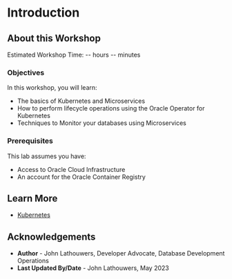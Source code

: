 # Introduction

## About this Workshop

Estimated Workshop Time: -- hours -- minutes

  [](youtube:zNKxJjkq0Pw)

### Objectives

In this workshop, you will learn:

* The basics of Kubernetes and Microservices
* How to perform lifecycle operations using the Oracle Operator for Kubernetes
* Techniques to Monitor your databases using Microservices

### Prerequisites

This lab assumes you have:

* Access to Oracle Cloud Infrastructure
* An account for the Oracle Container Registry

## Learn More

* [Kubernetes](https://kubernetes.io/)

## Acknowledgements

* **Author** - John Lathouwers, Developer Advocate, Database Development Operations
* **Last Updated By/Date** - John Lathouwers, May 2023
